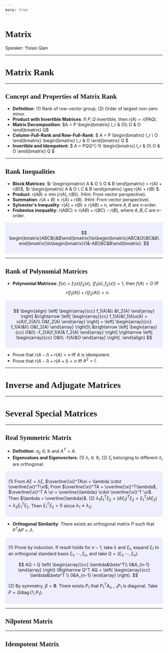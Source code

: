 ```yaml
---
marp: true
---
```

<style>
  section {
    font-family: 'LXGW Bright';
  }

  h1, h2, h3 {
    font-family: 'LXGW Bright';
  }
</style>
<style>
img[alt~="center"] {
  display: block;
  margin: 0 auto;
}
</style>
<style>
.note {
  background-color: #eef;
  padding: 10px;
  margin: 10px 0;
  text-align: left;
}
.trick {
  background-color: #fee;
  padding: 10px;
  margin: 10px 0;
  text-align: left;
}
</style>

# Matrix

Speaker: Yixiao Qian

---

# Matrix Rank

---

## Concept and Properties of Matrix Rank

- **Definition**: (1) Rank of row-vector group; (2) Order of largest non-zero minor.
- **Product with Invertible Matrices**: If $P, Q$ invertible, then $r(A) = r(PAQ)$.
- **Matrix Decomposition**: $A = P
\begin{bmatrix}
  I_r & O\\
  O & O
\end{bmatrix} Q$
- **Column-Full-Rank and Row-Full-Rank**: $
A = P
\begin{bmatrix}
  I_r \\ O
\end{bmatrix}
\begin{bmatrix}
  I_r & O
\end{bmatrix} Q
$
- **Invertible and Idempotent**: $
A = PQQ^{-1}
\begin{bmatrix}
  I_r & O\\
  O & O
\end{bmatrix} Q
$

---

## Rank Inequalities

- **Block Matrices**: $r
\begin{pmatrix}
  A & O \\ O & B
\end{pmatrix}
 = r(A) + r(B)$, $r
 \begin{pmatrix}
   A & O \\ C & B
 \end{pmatrix} \geq r(A) + r(B)
 $.
- **Product**: $r(AB) \leq \min\{r(A), r(B)\}$. (Hint: From vector perspective).
- **Summation**: $r(A + B) \leq r(A) + r(B)$. (Hint: From vector perspective).
- **Sylvester's Inequality**: $r(A) + r(B) \leq r(AB) + n$, where $A,B$ are $n$-order.
- **Frobenius inequality**: $r(ABC) \geq r(AB)+r(BC) - r(B)$, where $A,B,C$ are $n$-order.

<div class=note>

$$
\begin{bmatrix}ABC&\\&B\end{bmatrix}\to\begin{bmatrix}ABC&O\\BC&B\end{bmatrix}\to\begin{bmatrix}O&-AB\\BC&B\end{bmatrix}.
$$

</div>

---

## Rank of Polynomial Matrices

- **Polynomial Matrices**: $f(x)=f_1(x)f_2(x)$, $(f_1(x),f_2(x)) = 1$, then $f(A) = O$ iff
$$ r(f_1(A)) + r(f_2(A)) = n. $$

<div class=note>

$$
\begin{align}
  \left[
    \begin{array}{cc}
      f_1(A)&\\
      &f_2(A)
    \end{array}
  \right] &\rightarrow \left[
    \begin{array}{cc}
      f_1(A)&f_1(A)u(A) + v(A)f_2(A)\\
      O&f_2(A)
    \end{array}
  \right] = \left[
    \begin{array}{cc}
      f_1(A)&I\\
      O&f_2(A)
    \end{array}
  \right]\\
  &\rightarrow \left[
    \begin{array}{cc}
      O&I\\
      -f_2(A)f_1(A)& f_2(A)
    \end{array}
  \right] \rightarrow \left[
    \begin{array}{cc}
      O&I\\
      -f(A)&O
    \end{array}
  \right].
\end{align}
$$


</div>

- Prove that $r(A-I) + r(A) = n$ iff $A$ is idempotent.
- Prove that $r(A-I) + r(A+I) = n$ iff $A^2 = I$.

---

# Inverse and Adjugate Matrices

---

# Several Special Matrices

---

## Real Symmetric Matrix

- **Definition**: $a_{ij} \in \mathbb{R}$ and $A^T = A$.
- **Eigenvalues and Eigenvectors**: (1) $\lambda_i \in \mathbb{R}$; (2) $\xi_i$ belonging to different $\lambda_i$ are orthogonal.

<div class=note>

(1) From $A\xi = \lambda \xi$, $\overline{\xi}^TA\xi = \lambda \cdot \overline{\xi}^T\xi$; From $\overline{\xi}^TA = \overline{\xi}^T\lambda$, $\overline{\xi}^T A \xi = \overline{\lambda} \cdot \overline{\xi}^T \xi$. Then $\lambda = \overline{\lambda}$.
(2) $\lambda_1\xi_1^T\xi_2 = (A\xi_1)^T \xi_2 = \xi_1^T(A\xi_2) = \lambda_2 \xi_1^T \xi_2$. Then $\xi_1^T\xi_2 = 0$ since $\lambda_1 \neq \lambda_2$.

</div>

- **Orthogonal Similarity**: There exists an orthogonal matrix $P$ such that $P^TAP = \Lambda$.

<div class=note>

(1) Prove by induction. If result holds for $n-1$, take $\lambda$ and $\xi_1$, expand $\xi_1$ to an orthogonal standard basis $\xi_1,\cdots,\xi_n$, and take $Q = (\xi_1,\cdots,\xi_n)$.

$$
AQ = Q \left(
  \begin{array}{cc}
    \lambda&\beta^T\\
    0&A_{n-1}
  \end{array}
\right) \Rightarrow Q^T AQ = \left(
  \begin{array}{cc}
    \lambda&\beta^T \\
            0&A_{n-1}
  \end{array}
\right).
$$

(2) By symmetry, $\beta = \mathbf{0}$. There exists $P_1$ that $P_1^TA_{n-1}P_1$ is diagonal. Take $P = Q \operatorname{diag}\{1, P_1\}$.

</div>

---

## Nilpotent Matrix


---

## Idempotent Matrix




